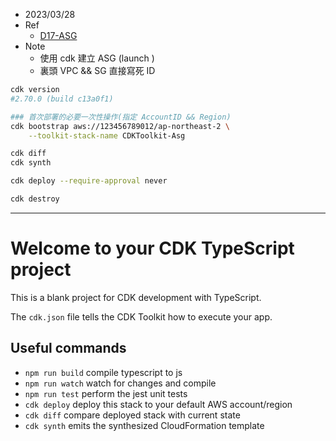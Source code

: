 - 2023/03/28
- Ref
  - [D17-ASG](https://ithelp.ithome.com.tw/articles/10247274)
- Note
  - 使用 cdk 建立 ASG (launch )
  - 裏頭 VPC && SG 直接寫死 ID

```bash
cdk version
#2.70.0 (build c13a0f1)

### 首次部署的必要一次性操作(指定 AccountID && Region)
cdk bootstrap aws://123456789012/ap-northeast-2 \
    --toolkit-stack-name CDKToolkit-Asg

cdk diff
cdk synth

cdk deploy --require-approval never

cdk destroy
```

---

# Welcome to your CDK TypeScript project

This is a blank project for CDK development with TypeScript.

The `cdk.json` file tells the CDK Toolkit how to execute your app.

## Useful commands

- `npm run build` compile typescript to js
- `npm run watch` watch for changes and compile
- `npm run test` perform the jest unit tests
- `cdk deploy` deploy this stack to your default AWS account/region
- `cdk diff` compare deployed stack with current state
- `cdk synth` emits the synthesized CloudFormation template
